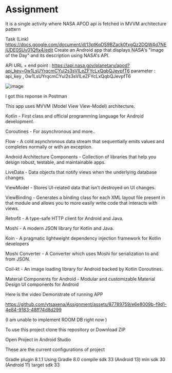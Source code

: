 # Assignment
It is a single activity where NASA APOD api is fetched in MVVM architecture pattern 

Task  (Link) https://docs.google.com/document/d/13ptKqDS9BZack0fxgQz2DQW4d7NEjUDE0SUv01Qflx4/edit
Create an Android app that displays NASA's "Image of the Day" and its description using NASA's API.


API URL + end point :  https://api.nasa.gov/planetary/apod?api_key=0w1LsUYrqcmCYuI2s3sVILeZFYcLxQqbQJevpfT6
parameter : api_key , 0w1LsUYrqcmCYuI2s3sVILeZFYcLxQqbQJevpfT6

![image](https://github.com/ytsaxena/Assignment/assets/87789759/5616559c-78a0-474a-a196-19713a1d213c)

I got this reponse in Postman 

This app uses MVVM (Model View View-Model) architecture.

Kotlin - First class and official programming language for Android development.

Coroutines - For asynchronous and more..

Flow - A cold asynchronous data stream that sequentially emits values and completes normally or with an exception.

Android Architecture Components - Collection of libraries that help you design robust, testable, and maintainable apps.

LiveData - Data objects that notify views when the underlying database changes.

ViewModel - Stores UI-related data that isn't destroyed on UI changes.

ViewBinding - Generates a binding class for each XML layout file present in that module and allows you to more easily write code that interacts with views.

Retrofit - A type-safe HTTP client for Android and Java.

Moshi - A modern JSON library for Kotlin and Java.

Koin - A pragmatic lightweight dependency injection framework for Kotlin developers

Moshi Converter - A Converter which uses Moshi for serialization to and from JSON.

Coil-kt - An image loading library for Android backed by Kotlin Coroutines.

Material Components for Android - Modular and customizable Material Design UI components for Android


Here is the video Demonstrate of running APP

https://github.com/ytsaxena/Assignment/assets/87789759/e6e8009b-f9d1-4e84-9183-48ff74d8d299


(I am unable to implement ROOM DB right now ) 

To use this project clone this repository or Download ZIP 

Open Project in Android Studio 

These are the current configurations of project 

Gradle plugin 8.1.1
Using Gradle 8.0 
compile sdk 33 (Android 13)
min sdk 30 (Android 11)
target sdk 33







